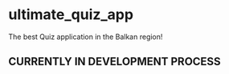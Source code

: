 # ultimate_quiz_app
The best Quiz application in the Balkan region!

## CURRENTLY IN DEVELOPMENT PROCESS

